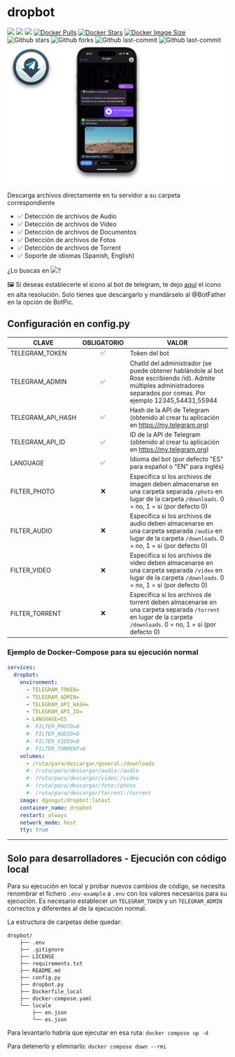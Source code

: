 # dropbot
[![](https://badgen.net/badge/icon/github?icon=github&label)](https://github.com/dgongut/dropbot)
[![](https://badgen.net/badge/icon/docker?icon=docker&label)](https://hub.docker.com/r/dgongut/dropbot)
[![](https://badgen.net/badge/icon/telegram?icon=telegram&label)](https://t.me/dockercontrollerbotnews)
[![Docker Pulls](https://badgen.net/docker/pulls/dgongut/dropbot?icon=docker&label=pulls)](https://hub.docker.com/r/dgongut/dropbot/)
[![Docker Stars](https://badgen.net/docker/stars/dgongut/dropbot?icon=docker&label=stars)](https://hub.docker.com/r/dgongut/dropbot/)
[![Docker Image Size](https://badgen.net/docker/size/dgongut/dropbot?icon=docker&label=image%20size)](https://hub.docker.com/r/dgongut/dropbot/)
![Github stars](https://badgen.net/github/stars/dgongut/dropbot?icon=github&label=stars)
![Github forks](https://badgen.net/github/forks/dgongut/dropbot?icon=github&label=forks)
![Github last-commit](https://img.shields.io/github/last-commit/dgongut/dropbot)
![Github last-commit](https://badgen.net/github/license/dgongut/dropbot)
![alt text](https://github.com/dgongut/pictures/blob/main/dropbot/mockup.png)

Descarga archivos directamente en tu servidor a su carpeta correspondiente

- ✅ Detección de archivos de Audio
- ✅ Detección de archivos de Vídeo
- ✅ Detección de archivos de Documentos
- ✅ Detección de archivos de Fotos
- ✅ Detección de archivos de Torrent
- ✅ Soporte de idiomas (Spanish, English)

¿Lo buscas en [![](https://badgen.net/badge/icon/docker?icon=docker&label)](https://hub.docker.com/r/dgongut/dropbot)?

🖼️ Si deseas establecerle el icono al bot de telegram, te dejo [aquí](https://raw.githubusercontent.com/dgongut/pictures/main/dropbot/dropbot.png) el icono en alta resolución. Solo tienes que descargarlo y mandárselo al @BotFather en la opción de BotPic.

## Configuración en config.py

| CLAVE                          | OBLIGATORIO | VALOR                                                                                   |
|---------------------------------|:------------:|-----------------------------------------------------------------------------------------|
| TELEGRAM_TOKEN                 |✅            | Token del bot |
| TELEGRAM_ADMIN                 |✅            | ChatId del administrador (se puede obtener hablándole al bot Rose escribiendo /id). Admite múltiples administradores separados por comas. Por ejemplo 12345,54431,55944 |
| TELEGRAM_API_HASH              | ✅           | Hash de la API de Telegram (obtenido al crear tu aplicación en https://my.telegram.org) |
| TELEGRAM_API_ID                | ✅           | ID de la API de Telegram (obtenido al crear tu aplicación en https://my.telegram.org)   |
| LANGUAGE                       | ✅           | Idioma del bot (por defecto "ES" para español o "EN" para inglés)                       |
| FILTER_PHOTO                   | ❌           | Especifica si los archivos de imagen deben almacenarse en una carpeta separada `/photo` en lugar de la carpeta `/downloads`. 0 = no, 1 = sí (por defecto 0)   |
| FILTER_AUDIO                   | ❌           | Especifica si los archivos de audio deben almacenarse en una carpeta separada `/audio` en lugar de la carpeta `/downloads`. 0 = no, 1 = sí (por defecto 0)    |
| FILTER_VIDEO                   | ❌           | Especifica si los archivos de video deben almacenarse en una carpeta separada `/video` en lugar de la carpeta `/downloads`. 0 = no, 1 = sí (por defecto 0)    |
| FILTER_TORRENT                 | ❌           | Especifica si los archivos de torrent deben almacenarse en una carpeta separada `/torrent` en lugar de la carpeta `/downloads`. 0 = no, 1 = sí (por defecto 0)    |

### Ejemplo de Docker-Compose para su ejecución normal

```yaml
services:
  dropbot:
    environment:
      - TELEGRAM_TOKEN=
      - TELEGRAM_ADMIN=
      - TELEGRAM_API_HASH=
      - TELEGRAM_API_ID=
      - LANGUAGE=ES
      #- FILTER_PHOTO=0
      #- FILTER_AUDIO=0
      #- FILTER_VIDEO=0
      #- FILTER_TORRENT=0
    volumes:
      - /ruta/para/descargar/general:/downloads
      #- /ruta/para/descargar/audio:/audio
      #- /ruta/para/descargar/video:/video
      #- /ruta/para/descargar/foto:/photo
      #- /ruta/para/descargar/torrent:/torrent
    image: dgongut/dropbot:latest
    container_name: dropbot
    restart: always
    network_mode: host
    tty: true
```

---

## Solo para desarrolladores - Ejecución con código local

Para su ejecución en local y probar nuevos cambios de código, se necesita renombrar el fichero `.env-example` a `.env` con los valores necesarios para su ejecución.
Es necesario establecer un `TELEGRAM_TOKEN` y un `TELEGRAM_ADMIN` correctos y diferentes al de la ejecución normal.

La estructura de carpetas debe quedar:

```
dropbot/
    ├── .env
    ├── .gitignore
    ├── LICENSE
    ├── requirements.txt
    ├── README.md
    ├── config.py
    ├── dropbot.py
    ├── Dockerfile_local
    ├── docker-compose.yaml
    └── locale
        ├── en.json
        └── es.json
```

Para levantarlo habría que ejecutar en esa ruta: `docker compose up -d`

Para detenerlo y eliminarlo: `docker compose down --rmi`
